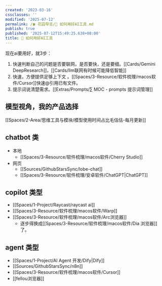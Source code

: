 ```yaml
---
created: '2023-03-16'
cssclasses: ''
modified: '2025-07-12'
permalink: /🍀 花园导览/🔧 如何用好AI工具.md
publish: true
published: '2025-07-12T15:49:25.638+08:00'
title: 🔧 如何用好AI工具
---
```

现在ai要用好，就3步：

1. 快速判断自己的问题是否要联网，是否要快，还是要细。[[Cards/Gemini DeepResearch]]，[[Cards/llm联网有时候可能降低智能]]
2. 快速，方便提供足够上下文 。[[Spaces/3-Resource/软件梳理/macos软件/Cursor]]快速@引用已有文件。
3. 提示词说清楚需求。[[Extras/Prompts/∑ MOC - prompts 提示词管理]]

## 模型视角，我的产品选择

[[Spaces/2-Area/思维工具与模块/模型使用时间占比毛估估-每月更新]]

## chatbot 类

- 本地
	- [[Spaces/3-Resource/软件梳理/macos软件/Cherry Studio]]
- 网页
	- [[Sources/GithubStarsSync/lobe-chat]]
	- [[Spaces/3-Resource/软件梳理/安卓软件/ChatGPT\|ChatGPT]]

## copilot 类型

- [[Spaces/1-Project/Raycast/raycast ai]]
- [[Spaces/3-Resource/软件梳理/macos软件/Warp]]
- [[Spaces/3-Resource/软件梳理/macos软件/Arc浏览器]]
	- 逐步得换成[[Spaces/3-Resource/软件梳理/macos软件/Dia 浏览器]]了。

## agent 类型

- [[Spaces/1-Project/AI Agent 开发/Dify\|Dify]]
- [[Sources/GithubStarsSync/n8n]]
- [[Spaces/3-Resource/软件梳理/macos软件/Cursor]]
- [[fellou浏览器]]

